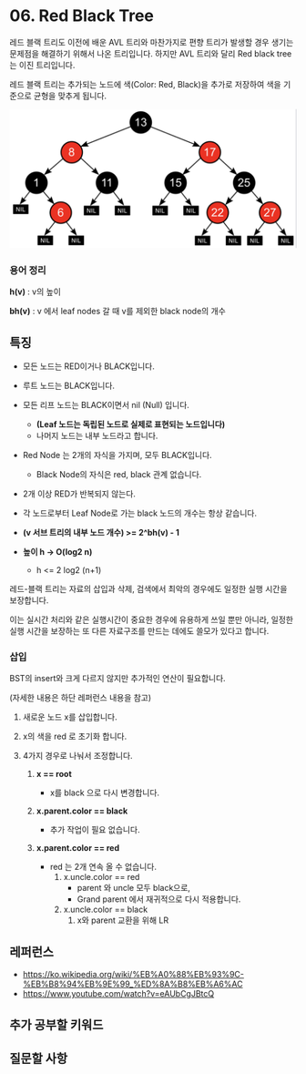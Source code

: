 # 06. Red Black Tree

레드 블랙 트리도 이전에 배운 AVL 트리와 마찬가지로 편향 트리가 발생할 경우 생기는 문제점을 해결하기 위해서 나온 트리입니다. 하지만 AVL 트리와 달리 Red black tree는 이진 트리입니다.

레드 블랙 트리는 추가되는 노드에 색(Color: Red, Black)을 추가로 저장하여 색을 기준으로 균형을 맞추게 됩니다.



![image-20210410213712300](../assets/data_structure/red_black.png)



### 용어 정리

**h(v)** : v의 높이

**bh(v)** : v 에서 leaf nodes 갈 때 v를 제외한 black node의 개수







## 특징

- 모든 노드는 RED이거나 BLACK입니다.
- 루트 노드는 BLACK입니다.
- 모든 리프 노드는 BLACK이면서 nil (Null) 입니다. 
  - **(Leaf 노드는 독립된 노드로 실제로 표현되는 노드입니다)**
  - 나머지 노드는 내부 노드라고 합니다.

- Red Node 는 2개의 자식을 가지며, 모두 BLACK입니다.
  - Black Node의 자식은 red, black 관계 없습니다.

- 2개 이상 RED가 반복되지 않는다.
- 각 노드로부터 Leaf Node로 가는 black 노드의 개수는 항상 같습니다.
- **(v 서브 트리의 내부 노드 개수) >= 2^bh(v) - 1** 
- **높이 h -> O(log2 n)** 
  - h <= 2 log2 (n+1)





레드-블랙 트리는 자료의 삽입과 삭제, 검색에서 최악의 경우에도 일정한 실행 시간을 보장합니다. 

이는 실시간 처리와 같은 실행시간이 중요한 경우에 유용하게 쓰일 뿐만 아니라, 일정한 실행 시간을 보장하는 또 다른 자료구조를 만드는 데에도 쓸모가 있다고 합니다.





### 삽입

BST의 insert와 크게 다르지 않지만 추가적인 연산이 필요합니다.

(자세한 내용은 하단 레퍼런스 내용을 참고)

1. 새로운 노드 x를 삽입합니다.

2. x의 색을 red 로 초기화 합니다.

3. 4가지 경우로 나눠서 조정합니다.

   1. **x == root**
      - x를 black 으로 다시 변경합니다.

   2. **x.parent.color == black**
      - 추가 작업이 필요 없습니다.
   3. **x.parent.color == red**
      - red 는 2개 연속 올 수 없습니다.
        1. x.uncle.color == red
           - parent 와 uncle 모두 black으로,
           - Grand parent 에서 재귀적으로 다시 적용합니다.
        2. x.uncle.color == black
           1. x와 parent 교환을 위해 LR 









## 레퍼런스

- https://ko.wikipedia.org/wiki/%EB%A0%88%EB%93%9C-%EB%B8%94%EB%9E%99_%ED%8A%B8%EB%A6%AC
- https://www.youtube.com/watch?v=eAUbCgJBtcQ



## 추가 공부할 키워드





## 질문할 사항

